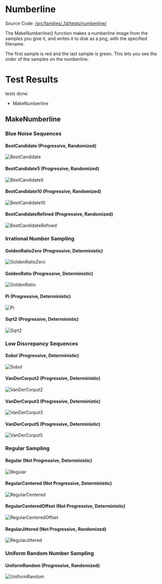 # Numberline
Source Code: [/src/families/_1d/tests/numberline/](../../../../src/families/_1d/tests/numberline/)

The MakeNumberline() function makes a numberline image from the samples you give it, and writes it to disk as a png, with the specified filename.

The first sample is red and the last sample is green. This lets you see the order of the samples on the numberline.
# Test Results
 tests done:
* MakeNumberline
## MakeNumberline
### Blue Noise Sequences
#### BestCandidate (Progressive, Randomized)
![BestCandidate](../../../_1d/samples/blue_noise/MakeNumberline_BestCandidate.png)  
#### BestCandidate5 (Progressive, Randomized)
![BestCandidate5](../../../_1d/samples/blue_noise/MakeNumberline_BestCandidate5.png)  
#### BestCandidate10 (Progressive, Randomized)
![BestCandidate10](../../../_1d/samples/blue_noise/MakeNumberline_BestCandidate10.png)  
#### BestCandidateRefined (Progressive, Randomized)
![BestCandidateRefined](../../../_1d/samples/blue_noise/MakeNumberline_BestCandidateRefined.png)  
### Irrational Number Sampling
#### GoldenRatioZero (Progressive, Deterministic)
![GoldenRatioZero](../../../_1d/samples/irrational_numbers/MakeNumberline_GoldenRatioZero.png)  
#### GoldenRatio (Progressive, Deterministic)
![GoldenRatio](../../../_1d/samples/irrational_numbers/MakeNumberline_GoldenRatio.png)  
#### Pi (Progressive, Deterministic)
![Pi](../../../_1d/samples/irrational_numbers/MakeNumberline_Pi.png)  
#### Sqrt2 (Progressive, Deterministic)
![Sqrt2](../../../_1d/samples/irrational_numbers/MakeNumberline_Sqrt2.png)  
### Low Discrepancy Sequences
#### Sobol (Progressive, Deterministic)
![Sobol](../../../_1d/samples/lds/MakeNumberline_Sobol.png)  
#### VanDerCorput2 (Progressive, Deterministic)
![VanDerCorput2](../../../_1d/samples/lds/MakeNumberline_VanDerCorput2.png)  
#### VanDerCorput3 (Progressive, Deterministic)
![VanDerCorput3](../../../_1d/samples/lds/MakeNumberline_VanDerCorput3.png)  
#### VanDerCorput5 (Progressive, Deterministic)
![VanDerCorput5](../../../_1d/samples/lds/MakeNumberline_VanDerCorput5.png)  
### Regular Sampling
#### Regular (Not Progressive, Deterministic)
![Regular](../../../_1d/samples/regular/MakeNumberline_Regular.png)  
#### RegularCentered (Not Progressive, Deterministic)
![RegularCentered](../../../_1d/samples/regular/MakeNumberline_RegularCentered.png)  
#### RegularCenteredOffset (Not Progressive, Deterministic)
![RegularCenteredOffset](../../../_1d/samples/regular/MakeNumberline_RegularCenteredOffset.png)  
#### RegularJittered (Not Progressive, Randomized)
![RegularJittered](../../../_1d/samples/regular/MakeNumberline_RegularJittered.png)  
### Uniform Random Number Sampling
#### UniformRandom (Progressive, Randomized)
![UniformRandom](../../../_1d/samples/uniform_random/MakeNumberline_UniformRandom.png)  

